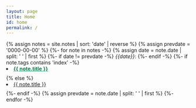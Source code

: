 ```yaml
---
layout: page
title: Home
id: home
permalink: /
---
```


<style>
.category-content a {
    text-decoration: none;
    color: #4183c4;
}

.category-content a:hover {
    text-decoration: underline;
    color: #4183c4;
}
</style>

<main>
    {% assign notes = site.notes | sort: 'date' | reverse %}
    {% assign prevdate =  '0000-00-00' %}
    {%- for note in notes -%}
        {% assign date =  note.date | split: ' ' | first %}
        {%- if date != prevdate -%}
            <i>{{date}}</i>:
        {%- endif -%}
        {%- if note.tags contains 'index' -%}
            <li style="padding-bottom: 0.6em; "><a href="{{note.url}}" style="color: #0B7E4A; font-weight:bold">{{ note.title }}</a></li>
        {% else %}
            <li style="padding-bottom: 0.6em; "><a href="{{note.url}}">{{ note.title }}</a></li>
        {%- endif -%}        
        {% assign prevdate =  note.date | split: ' ' | first %}
    {%- endfor -%}
    <br/>
</main>